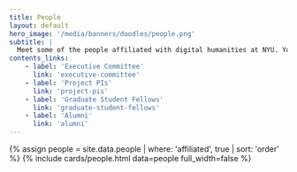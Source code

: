 ```yaml
---
title: People
layout: default
hero_image: '/media/banners/doodles/people.png'
subtitle: |
  Meet some of the people affiliated with digital humanities at NYU. You can find more specific committees and cohorts in the quick links section.
contents_links:
    - label: 'Executive Committee'
      link: 'executive-committee'
    - label: 'Project PIs'
      link: 'project-pis'
    - label: 'Graduate Student Fellows'
      link: 'graduate-student-fellows'
    - label: 'Alumni'
      link: 'alumni'
---
```


<div class="container">

{% assign people = site.data.people | where: 'affiliated', true | sort: 'order' %}
{% include cards/people.html data=people full_width=false %}

</div>